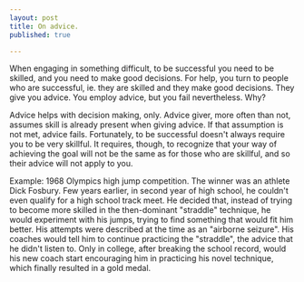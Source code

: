 ```yaml
---
layout: post
title: On advice.
published: true

---
```

When engaging in something difficult, to be successful you need to be skilled, and you need to make good decisions. For help, you turn to people who are successful, ie. they are skilled and they make good decisions. They give you advice. You employ advice, but you fail nevertheless. Why?

Advice helps with decision making, only. Advice giver, more often than not, assumes skill is already present when giving advice. If that assumption is not met, advice fails. Fortunately, to be successful doesn't always require you to be very skillful. It requires, though, to recognize that your way of achieving the goal will not be the same as for those who are skillful, and so their advice will not apply to you.

Example: 1968 Olympics high jump competition. The winner was an athlete Dick Fosbury. Few years earlier, in second year of high school, he couldn't even qualify for a high school track meet. He decided that, instead of trying to become more skilled in the then-dominant "straddle" technique, he would experiment with his jumps, trying to find something that would fit him better. His attempts were described at the time as an "airborne seizure". His coaches would tell him to continue practicing the "straddle", the advice that he didn't listen to. Only in college, after breaking the school record, would his new coach start encouraging him in practicing his novel technique, which finally resulted in a gold medal. 
